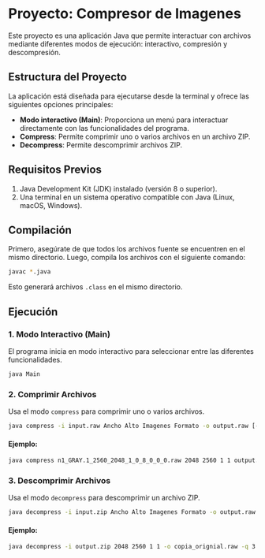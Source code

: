 # Proyecto: Compresor de Imagenes

Este proyecto es una aplicación Java que permite interactuar con archivos mediante diferentes modos de ejecución: interactivo, compresión y descompresión.

## Estructura del Proyecto

La aplicación está diseñada para ejecutarse desde la terminal y ofrece las siguientes opciones principales:
- **Modo interactivo (Main)**: Proporciona un menú para interactuar directamente con las funcionalidades del programa.
- **Compress**: Permite comprimir uno o varios archivos en un archivo ZIP.
- **Decompress**: Permite descomprimir archivos ZIP.

## Requisitos Previos

1. Java Development Kit (JDK) instalado (versión 8 o superior).
2. Una terminal en un sistema operativo compatible con Java (Linux, macOS, Windows).

## Compilación

Primero, asegúrate de que todos los archivos fuente se encuentren en el mismo directorio. Luego, compila los archivos con el siguiente comando:
```bash
javac *.java
```
Esto generará archivos `.class` en el mismo directorio.

## Ejecución

### 1. Modo Interactivo (Main)
El programa inicia en modo interactivo para seleccionar entre las diferentes funcionalidades.
```bash
java Main
```

### 2. Comprimir Archivos
Usa el modo `compress` para comprimir uno o varios archivos.
```bash
java compress -i input.raw Ancho Alto Imagenes Formato -o output.raw [-q factor] [[-wt nivel] / [-p]]
```
#### Ejemplo:
```bash
java compress n1_GRAY.1_2560_2048_1_0_8_0_0_0.raw 2048 2560 1 1 output.raw -q 3 -wt 3
```

### 3. Descomprimir Archivos
Usa el modo `decompress` para descomprimir un archivo ZIP.
```bash
java decompress -i input.zip Ancho Alto Imagenes Formato -o output.raw [-q factor] [[-wt nivel] / [-p]]
```
#### Ejemplo:
```bash
java decompress -i output.zip 2048 2560 1 1 -o copia_orignial.raw -q 3 -wt 3
```

